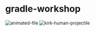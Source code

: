 gradle-workshop
===============
![animated-file](http://www.changethethought.com/wp-content/tumblr_lad3eouzez1qzt4vjo1_500.gif)
![kirk-human-projectile](https://f.cloud.github.com/assets/2132216/1679308/5906a594-5d4c-11e3-8cff-967e60cb02ff.gif)
